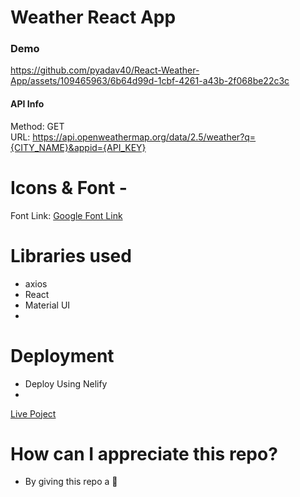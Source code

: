 # Weather React App


 
### Demo
https://github.com/pyadav40/React-Weather-App/assets/109465963/6b64d99d-1cbf-4261-a43b-2f068be22c3c

#### API Info
Method: GET  
URL: https://api.openweathermap.org/data/2.5/weather?q={CITY_NAME}&appid={API_KEY}

# Icons & Font -
 
Font Link: [Google Font Link](<link href="https://fonts.googleapis.com/css2?family=Rajdhani:wght@600&display=swap" rel="stylesheet">)

# Libraries used
* axios
* React
* Material UI
* 
# Deployment
* Deploy Using Nelify  
* 
[Live Poject](https://bright-kashata-9e4b64.netlify.app)

# How can I appreciate this repo?
* By giving this repo a 🌟
 
